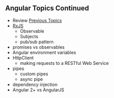 ## Angular Topics Continued 

- Review [Previous Topics](../week5-devops-angular)
- [RxJS](https://rxjs-dev.firebaseapp.com/guide/overview)
    - Observable
    - Subjects
    - pub/sub pattern
- promises vs observables
- Angular environment variables
- HttpClient
    - making requests to a RESTful Web Service
- pipes 
    - custom pipes 
    - async pipe
- dependency injection
- Angular 2+ vs AngularJS
